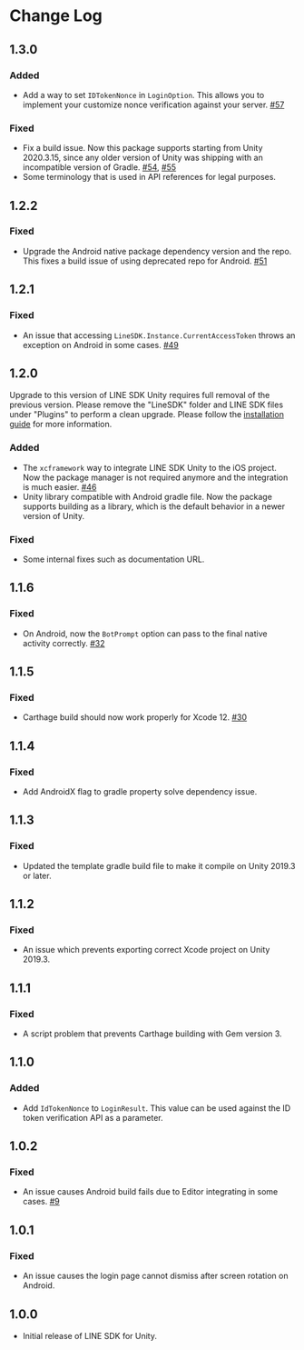 # Change Log

## 1.3.0

### Added

* Add a way to set `IDTokenNonce` in `LoginOption`. This allows you to implement your customize nonce verification against your server. [#57](https://github.com/line/line-sdk-unity/pull/57)

### Fixed

* Fix a build issue. Now this package supports starting from Unity 2020.3.15, since any older version of Unity was shipping with an incompatible version of Gradle. [#54](https://github.com/line/line-sdk-unity/pull/54), [#55](https://github.com/line/line-sdk-unity/pull/55)
* Some terminology that is used in API references for legal purposes.

## 1.2.2

### Fixed

* Upgrade the Android native package dependency version and the repo. This fixes a build issue of using deprecated repo for Android. [#51](https://github.com/line/line-sdk-unity/issues/51)

## 1.2.1

### Fixed

* An issue that accessing `LineSDK.Instance.CurrentAccessToken` throws an exception on Android in some cases. [#49](https://github.com/line/line-sdk-unity/pull/49)

## 1.2.0

Upgrade to this version of LINE SDK Unity requires full removal of the previous version. Please remove the "LineSDK" folder and LINE SDK files under "Plugins" to perform a clean upgrade. Please follow the [installation guide](https://developers.line.biz/en/docs/unity-sdk/upgrade-guide/) for more information.

### Added

* The `xcframework` way to integrate LINE SDK Unity to the iOS project. Now the package manager is not required anymore and the integration is much easier. [#46](https://github.com/line/line-sdk-unity/pull/46)
* Unity library compatible with Android gradle file. Now the package supports building as a library, which is the default behavior in a newer version of Unity.

### Fixed

* Some internal fixes such as documentation URL.

## 1.1.6

### Fixed

* On Android, now the `BotPrompt` option can pass to the final native activity correctly. [#32](https://github.com/line/line-sdk-unity/issues/32)

## 1.1.5

### Fixed

* Carthage build should now work properly for Xcode 12. [#30](https://github.com/line/line-sdk-unity/pull/30)

## 1.1.4

### Fixed

* Add AndroidX flag to gradle property solve dependency issue.

## 1.1.3

### Fixed

* Updated the template gradle build file to make it compile on Unity 2019.3 or later.

## 1.1.2

### Fixed

* An issue which prevents exporting correct Xcode project on Unity 2019.3.

## 1.1.1

### Fixed

* A script problem that prevents Carthage building with Gem version 3.

## 1.1.0

### Added

* Add `IdTokenNonce` to `LoginResult`. This value can be used against the ID token verification API as a parameter.

## 1.0.2

### Fixed

* An issue causes Android build fails due to Editor integrating in some cases. [#9](https://github.com/line/line-sdk-unity/pull/9)

## 1.0.1

### Fixed

* An issue causes the login page cannot dismiss after screen rotation on Android.

## 1.0.0

* Initial release of LINE SDK for Unity.